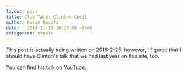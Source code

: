 ```yaml
---
layout: post
title: Club Talk: Clinton Cecil
author: Kevin Raoofi
date:   2014-11-18 16:25:00 -0500
categories: events
---
```


This post is actually being written on 2016-2-25; however, I figured that I
should have Clinton's talk that we had last year on this site, too.

You can find his talk on [YouTube](https://www.youtube.com/watch?v=2DFsRtNctpk).
